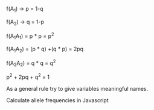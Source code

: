 f(A<sub>1</sub>) -> p = 1-q

f(A<sub>2</sub>) -> q = 1-p

f(A<sub>1</sub>A<sub>1</sub>) = p * p = p<sup>2</sup>

f(A<sub>1</sub>A<sub>2</sub>) = (p * q) +(q * p) = 2pq

f(A<sub>2</sub>A<sub>2</sub>) = q * q = q<sup>2</sup>

p<sup>2</sup> + 2pq + q<sup>2</sup> = 1


As a general rule try to give variables meaningful names.

Calculate allele frequencies in Javascript